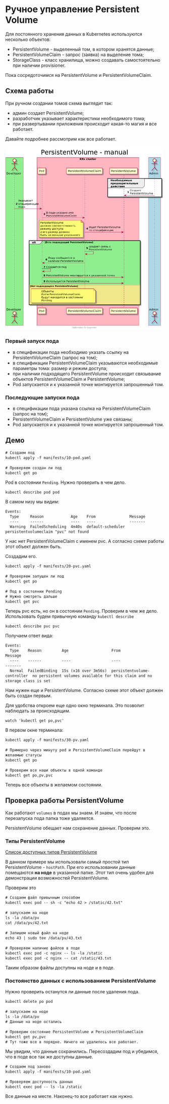 # Ручное управление Persistent Volume 
Для постоянного хранения данных в Kubernetes используются несколько объектов:
- PersistentVolume - выделенный том, в котором хранятся данные; 
- PersistentVolumeClaim - запрос (заявка) на выделение тома;
- StorageClass - класс хранилища, можно создавать самостоятельно при наличии provisioner.

Пока сосредоточимся на PersistentVolume и PersistentVolumeClaim.

## Схема работы
При ручном создании томов схема выглядит так:
- админ создает PersistentVolume;
- разработчик указывает характеристики необходимого тома;
- при развертывании приложения происходит какая-то магия и все работает.

Давайте подробнее рассмотрим как все работает.

![Схема](./images/scheme.png) 

### Первый запуск пода
- в спецификации пода необходимо указать ссылку на PersistentVolumeClaim (запрос на том);
- в спецификации PersistentVolumeClaim указываются необходимые параметры тома: размер и режим доступа;
- при наличии подходящего PersistentVolume происходит связывание объектов PersistentVolumeClaim и PersistentVolume;
- Pod запускается и к указанной точке монтируется запрошенный том.

### Последующие запуски пода
- в спецификации пода указана ссылка на PersistentVolumeClaim (запрос на том);
- PersistentVolumeClaim и PersistentVolume уже связаны;
- Pod запускается и к указанной точке монтируется запрошенный том.



## Демо
```shell script
# Создаем под
kubectl apply -f manifests/10-pod.yaml

# Проверяем создан ли под
kubectl get po
```

Pod в состоянии `Pending`. Нужно проверить в чем дело.
```shell script
kubectl describe pod pod
``` 

В самом низу мы видим:
```text
Events:
  Type     Reason            Age    From               Message
  ----     ------            ----   ----               -------
  Warning  FailedScheduling  4m40s  default-scheduler  persistentvolumeclaim "pvc" not found
```

У нас нет PersistentVolumeClaim с именем pvc. А согласно схеме работы этот объект должен быть.
 
Создадим его. 
```shell script
kubectl apply -f manifests/20-pvc.yaml

# Проверяем запущен ли под
kubectl get po

# Под в состоянии Pending
# Нужно смотреть дальше
kubectl get pvc
```

Теперь pvc есть, но он в состоянии `Pending`.
Проверим в чем же дело. Использовать будем привычную команду `kubectl describe` 

```shell script
kubectl describe pvc pvc
```

Получаем ответ вида:
```text
Events:
  Type    Reason         Age                   From                         Message
  ----    ------         ----                  ----                         -------
  Normal  FailedBinding  15s (x16 over 3m56s)  persistentvolume-controller  no persistent volumes available for this claim and no storage class is set
```

Нам нужен еще и PersistentVolume. Согласно схеме этот объект должен быть создан первым.

Для удобства откроем еще одно окно терминала. Это позволит наблюдать за происходящим.
```shell script
watch 'kubectl get po,pvc'
```

В первом окне терминала:
```shell script
kubectl apply -f manifests/30-pv.yaml

# Примерно через минуту pod и PersistentVolumeClaim перейдут в желаемые статусы
kubectl get po

# Проверим все наши объекты в одной команде
kubectl get po,pv,pvc
```

Теперь все объекты в желаемом состоянии.

## Проверка работы PersistentVolume
Как работают `volumes` в подах мы знаем. И знаем, что после перезапуска пода папка тоже удаляется.

PersistentVolume обещает нам сохранение данных. Проверим это. 

### Типы PersistentVolume
[Список доступных типов PersistentVolume](https://kubernetes.io/docs/concepts/storage/persistent-volumes/#types-of-persistent-volumes)

В данном примере мы использовали самый простой тип PersistentVolume - `hostPath`. 
При его использовании данные помещаются **на ноде** в указанной папке.
Этот тип очень удобен для демонстрации возможностей PersistentVolume.
 
Проверим это
```shell script
# Создаем файл привычным способом
kubectl exec pod -- sh -c "echo 42 > /static/42.txt"

# запускаем на ноде
ls -la /data/pv
cat /data/pv/42.txt

# Запишем новый файл на ноде
echo 43 | sudo tee /data/pv/43.txt

# Проверяем наличие файлов в поде
kubectl exec pod -c nginx -- ls -la /static
kubectl exec pod -c nginx -- cat /static/43.txt
```

Таким образом файлы доступны на ноде и в поде.

### Постоянство данных с использованием PersistentVolume
Нужно проверить останутся ли данные после удаления пода.
```shell script
kubectl delete po pod

# запускаем на ноде
ls -la /data/pv
# Данные на ноде остались 

# Проверим состояние PersistentVolume и PersistentVolumeClaim
kubectl get pv,pvc
# Тут тоже все в порядке. Ничего не удалилось все работает.
```

Мы увидим, что данные сохранились.
Пересоздадим под и убедимся, что в поде все так же доступны данные.
```shell script
# Создаем под заново
kubectl apply -f manifests/10-pod.yaml

# Проверяем доступность данных
kubectl exec pod -- ls -la /static
```
Все данные на месте.
Наконец-то все работает как нужно.
